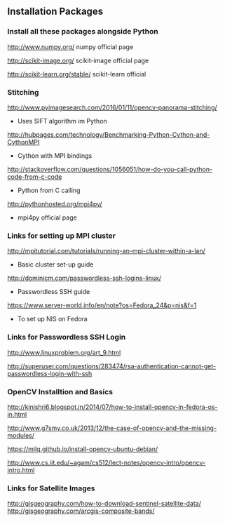 
## Installation Packages

### Install all these packages alongside Python

http://www.numpy.org/
numpy official page

http://scikit-image.org/
scikit-image official page

http://scikit-learn.org/stable/
scikit-learn official

### Stitching

http://www.pyimagesearch.com/2016/01/11/opencv-panorama-stitching/
* Uses SIFT algorithm im Python

http://hubpages.com/technology/Benchmarking-Python-Cython-and-CythonMPI

* Cython with MPI bindings

http://stackoverflow.com/questions/1056051/how-do-you-call-python-code-from-c-code
* Python from C calling

http://pythonhosted.org/mpi4py/
* mpi4py official page

### Links for setting up MPI cluster

http://mpitutorial.com/tutorials/running-an-mpi-cluster-within-a-lan/
* Basic cluster set-up guide

http://dominicm.com/passwordless-ssh-logins-linux/
* Passwordless SSH guide

https://www.server-world.info/en/note?os=Fedora_24&p=nis&f=1  
* To set up NIS on Fedora

### Links for Passwordless SSH Login

http://www.linuxproblem.org/art_9.html

http://superuser.com/questions/283474/rsa-authentication-cannot-get-passwordless-login-with-ssh

### OpenCV Installtion and Basics
http://kinishri6.blogspot.in/2014/07/how-to-install-opencv-in-fedora-os-in.html

http://www.g7smy.co.uk/2013/12/the-case-of-opencv-and-the-missing-modules/

https://milq.github.io/install-opencv-ubuntu-debian/

http://www.cs.iit.edu/~agam/cs512/lect-notes/opencv-intro/opencv-intro.html

### Links for Satellite Images
http://gisgeography.com/how-to-download-sentinel-satellite-data/
http://gisgeography.com/arcgis-composite-bands/
